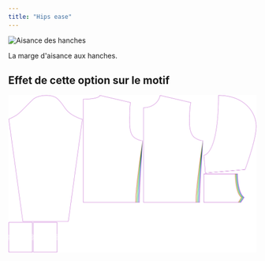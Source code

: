 ```yaml
---
title: "Hips ease"
---
```


![Aisance des hanches](./hipsease.svg)

La marge d'aisance aux hanches.

## Effet de cette option sur le motif

![Cette image montre l'effet de cette option en superposant plusieurs variantes qui ont une valeur différente pour cette option](huey_hipsease_sample.svg "Effect of this option on the pattern")

